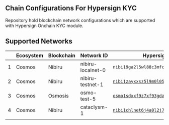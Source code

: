 ## Chain Configurations For Hypersign KYC

Repository hold blockchain network configurations which are supported with Hypersign Onchain KYC module.

## Supported Networks

|   | Ecosystem | Blockchain | Network ID        | Hypersign KYC Factory Contract Address                            |
|---|-----------|------------|-------------------|-------------------------------------------------------------------|
| 1 | Cosmos    | Nibiru     | nibiru-localnet-0 | `nibi19ga2l5wl88c3mfcynew5vn26d8cum64gktkpmd9ckr006epr7gtqe5aer3` |
| 2 | Cosmos    | Nibiru     | nibiru-testnet-1  | [`nibi1zayxxsz5l9m0l058t9ckud6jdxenu09qstaplf896wy4ux9e3xnsxxu9ps`](https://explorer.nibiru.fi/nibiru-testnet-1/account/nibi1zayxxsz5l9m0l058t9ckud6jdxenu09qstaplf896wy4ux9e3xnsxxu9ps) |
| 3 | Cosmos    | Osmosis    | osmo-test-5  | [`osmo1sdxxf9z7xf93gdag76apef6chq7q3tl6f9lv6yge2phwwgxjdqgq4hfp8n`](https://celatone.osmosis.zone/osmo-test-5/contracts/osmo1sdxxf9z7xf93gdag76apef6chq7q3tl6f9lv6yge2phwwgxjdqgq4hfp8n) |
| 4 | Cosmos    | Nibiru     | cataclysm-1  | [`nibi1chlnet6j4a0l2j78u4nrdklf4r3qr46jd6hw4t88m4z7eq573f6sf2kcd7`](https://explorer.nibiru.fi/cataclysm-1/account/nibi1chlnet6j4a0l2j78u4nrdklf4r3qr46jd6hw4t88m4z7eq573f6sf2kcd7) |
|   |           |            |                   |                                                                   |






